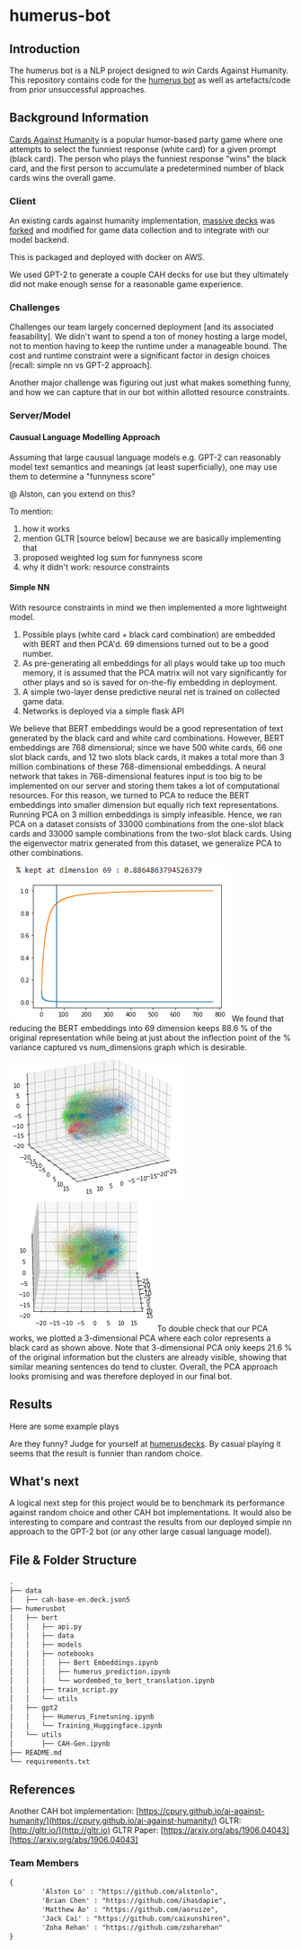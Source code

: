 # humerus-bot

## Introduction

The humerus bot is a NLP project designed to *win* Cards Against Humanity.
This repository contains code for the [humerus bot](http://humerusdecks.com/#new) as well as artefacts/code from prior unsuccessful approaches.


## Background Information

[Cards Against Humanity](https://cardsagainsthumanity.com/) is a popular humor-based party game where one attempts to select the funniest response (white card) for a given prompt (black card).
The person who plays the funniest response "wins" the black card, and the first person to accumulate a predetermined number of black cards wins the overall game.
### Client
An existing cards against humanity implementation, [massive decks](https://github.com/Lattyware/massivedecks) was [forked](https://github.com/UTMIST/humerusdecks) and modified for game data collection and to integrate with our model backend.

This is packaged and deployed with docker on AWS. 

We used GPT-2 to generate a couple CAH decks for use but they ultimately did not make enough sense for a reasonable game experience. 


### Challenges 
Challenges our team largely concerned deployment [and its associated feasability].
We didn't want to spend a ton of money hosting a large model, not to mention having to keep the runtime under a manageable bound.
The cost and runtime constraint were a significant factor in design choices [recall: simple nn vs GPT-2 approach].

Another major challenge was figuring out just what makes something funny, and how we can capture that in our bot within allotted resource constraints.

### Server/Model

#### Causual Language Modelling Approach

Assuming that large causual language models e.g. GPT-2 can reasonably model text semantics and meanings (at least superficially), one may use them to determine a "funnyness score"


@ Alston, can you extend on this?

 To mention:
1. how it works
2. mention GLTR [source below] because we are basically implementing that
3. proposed weighted log sum for funnyness score
4. why it didn't work: resource constraints

#### Simple NN
With resource constraints in mind we then implemented a more lightweight model. 

1. Possible plays (white card + black card combination) are embedded with BERT and then PCA'd. 69 dimensions turned out to be a good number.
2. As pre-generating all embeddings for all plays would take up too much memory, it is assumed that the PCA matrix will not vary significantly for other plays and so is saved for on-the-fly embedding in deployment.
2. A simple two-layer dense predictive neural net is trained on collected game data. 
3. Networks is deployed via a simple flask API

We believe that BERT embeddings would be a good representation of text generated by the black card and white card combinations.
However, BERT embeddings are 768 dimensional; since we have 500 white cards, 66 one slot black cards, and 12 two slots black cards, it makes a total more than 3 million combinations of these 768-dimensional embeddings.
A neural network that takes in 768-dimensional features input is too big to be implemented on our server and storing them takes a lot of computational resources.
For this reason, we turned to PCA to reduce the BERT embeddings into smaller dimension but equally rich text representations.
Running PCA on 3 million embeddings is simply infeasible.
Hence, we ran PCA on a dataset consists of 33000 combinations from the one-slot black cards and 33000 sample combinations from the two-slot black cards.
Using the eigenvector matrix generated from this dataset, we generalize PCA to other combinations.

![pca_69_dim_image](./assets/fig1.png)
We found that reducing the BERT embeddings into 69 dimension keeps 88.6 % of the original representation while being at just about the inflection point of the % variance captured vs num_dimensions graph which is desirable.

![angle_1](./assets/fig2_1.png)
![angle_2](./assets/fig2_2.png)
To double check that our PCA works, we plotted a 3-dimensional PCA where each color represents a black card as shown above.
Note that 3-dimensional PCA only keeps 21.6 % of the original information but the clusters are already visible, showing that similar meaning sentences do tend to cluster.
Overall, the PCA approach looks promising and was therefore deployed in our final bot.

## Results

Here are some example plays



Are they funny? Judge for yourself at [humerusdecks](https://humerusdecks.com). 
By casual playing it seems that the result is funnier than random choice. 

## What's next
A logical next step for this project would be to benchmark its performance against random choice and other CAH bot implementations. 
It would also be interesting to compare and contrast the results from our deployed simple nn approach to the GPT-2 bot (or any other large casual language model).


## File & Folder Structure
```
.
├── data 
│   ├── cah-base-en.deck.json5
├── humerusbot
│   ├── bert
│   │   ├── api.py
│   │   ├── data
│   │   ├── models
│   │   ├── notebooks
│   │   │   ├── Bert Embeddings.ipynb
│   │   │   ├── humerus_prediction.ipynb
│   │   │   └── wordembed_to_bert_translation.ipynb
│   │   ├── train_script.py
│   │   └── utils
│   ├── gpt2
│   │   ├── Humerus_Finetuning.ipynb
│   │   └── Training_Huggingface.ipynb
│   └── utils
│       ├── CAH-Gen.ipynb
├── README.md
└── requirements.txt
```

## References
Another CAH bot implementation: [https://cpury.github.io/ai-against-humanity/](https://cpury.github.io/ai-against-humanity/)
GLTR: [http://gltr.io/](http://gltr.io)
GLTR Paper: [https://arxiv.org/abs/1906.04043][https://arxiv.org/abs/1906.04043]

### Team Members
```json5
{
        'Alston Lo' : "https://github.com/alstonlo",
        'Brian Chen' : "https://github.com/ihasdapie",
        'Matthew Ao' : "https://github.com/aoruize",
        'Jack Cai' : "https://github.com/caixunshiren",
        'Zoha Rehan' : "https://github.com/zoharehan"
}

```




































